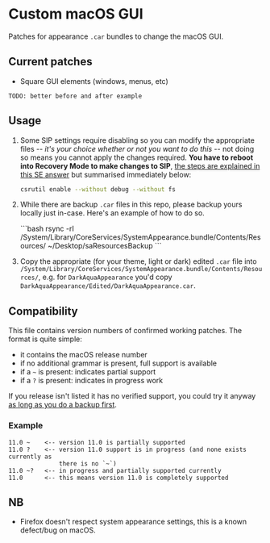 # Custom macOS GUI

Patches for appearance `.car` bundles to change the macOS GUI.

## Current patches

-   Square GUI elements (windows, menus, etc)

```
TODO: better before and after example
```

## Usage

1.  Some SIP settings require disabling so you can modify the appropriate files
    -- _it's your choice whether or not you want to do this_ -- not doing so
    means you cannot apply the changes required. **You have to reboot into
    Recovery Mode to make changes to SIP**, [the steps are explained in this SE
    answer](https://apple.stackexchange.com/questions/208478/how-do-i-disable-system-integrity-protection-sip-aka-rootless-on-macos-os-x) but summarised immediately below:

    ```bash
    csrutil enable --without debug --without fs
    ```

2.  While there are backup `.car` files in this repo, please backup yours
    locally just in-case. Here's an example of how to do so.

    <a id="backup" />
    ```bash
    rsync -rI /System/Library/CoreServices/SystemAppearance.bundle/Contents/Resources/ ~/Desktop/saResourcesBackup
    ```

3.  Copy the appropriate (for your theme, light or dark) edited `.car` file into
    `/System/Library/CoreServices/SystemAppearance.bundle/Contents/Resources/`,
    e.g. for `DarkAquaAppearance` you'd copy `DarkAquaAppearance/Edited/DarkAquaAppearance.car`.

## Compatibility

This file contains version numbers of confirmed working patches. The format is
quite simple:

-   it contains the macOS release number
-   if no additional grammar is present, full support is available
-   if a `~` is present: indicates partial support
-   if a `?` is present: indicates in progress work

If you release isn't listed it has no verified support, you could try it anyway
[as long as you do a backup first](#backup).

### Example

```
11.0 ~    <-- version 11.0 is partially supported
11.0 ?    <-- version 11.0 support is in progress (and none exists currently as
              there is no `~`)
11.0 ~?   <-- in progress and partially supported currently
11.0      <-- this means version 11.0 is completely supported
```

## NB

-   Firefox doesn't respect system appearance settings, this is a known
    defect/bug on macOS.
